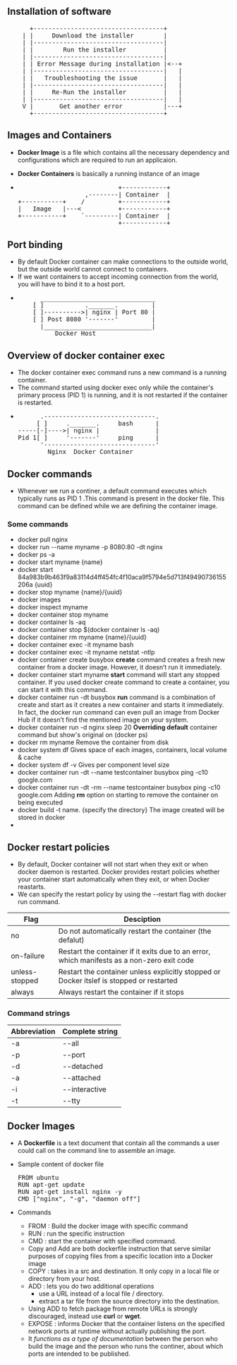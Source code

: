 ## Installation of software

<pre font-family="Cascadia Code">
      +-----------------------------------+
    | |     Download the installer        |
    | |-----------------------------------|
    | |        Run the installer          |
    | |-----------------------------------|
    | | Error Message during installation |<--+
    | |-----------------------------------|   |
    | |   Troubleshooting the issue       |   |
    | |-----------------------------------|   |
    | |     Re-Run the installer          |   |
    | |-----------------------------------|   |
    V |       Get another error           |---+
      +-----------------------------------+ </pre>

## Images and Containers

- **Docker Image** is a file which contains all the necessary dependency and configurations which are required to run an applicaion.
- **Docker Containers** is basically a running instance of an image

- <pre font-family="Cascadia Code">
                             +------------+
                    ,--------| Container  |
  +-----------+    /         +------------+
  |   Image   |---<          +------------+
  +-----------+    `---------| Container  |
                             +------------+</pre>

## Port binding

- By default Docker container can make connections to the outside world, but the outside world cannot connect to containers.
- If we want containers to accept incoming connection from the world, you will have to bind it to a host port.
- <pre font-family="Cascadia Code">
        _______________________________
      [ ]           ._______.         |
      [ ]---------->| nginx | Port 80 |
      [ ] Post 8080 '-------'         |
        |_____________________________|
            Docker Host</pre>

## Overview of docker container exec

- The docker container exec command runs a new command is a running container.
- The command started using docker exec only while the container's primary process (PID 1) is running, and it is not restarted if the container is restarted.
- <pre font-family="Cascadia Code">
        .------------------------------.
       [ ]     ._______.     bash      |
  -----[-]---->| nginx |               |
  Pid 1[ ]     '-------'     ping      |
        '------------------------------'
          Nginx  Docker Container </pre>

## Docker commands

- Whenever we run a continer, a default command executes which typically runs as PID 1 .This command is present in the docker file. This command can be defined while we are defining the container image.

### Some commands

- docker pull nginx
- docker run --name myname -p 8080:80 -dt nginx
- docker ps -a
- docker start myname {name}
- docker start 84a983b9b463f9a83114d4ff454fc4f10aca9f5794e5d713f49490736155206a {uuid}
- docker stop myname {name}/{uuid}
- docker images
- docker inspect myname
- docker container stop myname
- docker container ls -aq
- docker container stop $(docker container ls -aq)
- docker container rm myname {name}/{uuid}
- docker container exec -it myname bash
- docker container exec -it myname netstat -ntlp
- docker container create busybox
  **create** command creates a fresh new container from a docker image. However, it doesn’t run it immediately.
- docker container start myname
  **start** command will start any stopped container. If you used docker create command to create a container, you can start it with this command.
- docker container run -dt busybox
  **run** command is a combination of create and start as it creates a new container and starts it immediately. In fact, the docker run command can even pull an image from Docker Hub if it doesn’t find the mentioned image on your system.
- docker container run -d nginx sleep 20
  **Overriding default** container command but show's original on (docker ps)
- docker rm myname
  Remove the container from disk
- docker system df
  Gives space of each images, containers, local volume & cache
- docker system df -v
  Gives per component level size
- docker container run -dt --name testcontainer busybox ping -c10 google.com
- docker container run -dt -rm --name testcontainer busybox ping -c10 google.com
  Adding **rm** option on starting to remove the container on being executed
- docker build -t name. {specify the directory}
  The image created will be stored in docker
- 
 
## Docker restart policies

- By default, Docker container will not start when they exit or when docker daemon is restarted. Docker provides restart policies whether your container start automatically when they exit, or when Docker reastarts.
- We can specify the restart policy by using the --restart flag with docker run command.

Flag          |     Desciption        |
--------------|-----------------------|
no            |Do not automatically restart the container (the defalut) |
on-failure    |Restart the container if it exits due to an error, which manifests as a non-zero exit code |
unless-stopped|Restart the container unless explicitly stopped or Docker itslef is stopped or restarted |
always        | Always restart the container if it stops

### Command strings

Abbreviation | Complete string |
-------------|-----------------|
 -a  | --all
 -p  | --port
 -d  | --detached
 -a  | --attached
 -i  | --interactive
 -t  | --tty

## Docker Images

- A **Dockerfile** is a text document that contain all the commands a user could call on the command line to assemble an image.
- Sample content of docker file
  <pre font-family="Cascadia Code">
  FROM ubuntu
  RUN apt-get update
  RUN apt-get install nginx -y
  CMD ["nginx", "-g", "daemon off"]</pre>

- Commands
  - FROM : Build the docker image with specific command
  - RUN : run the specific instruction
  - CMD : start the container with specified command.
  - Copy and Add are both dockerfile instruction that serve similar purposes of copying files from a specific location into a Docker image
  - COPY : takes in a src and destination.  It only copy in a local file or directory from your host.
  - ADD : lets you do two additional operations
    - use a URL instead of a local file / directory.
    - extract a tar file from the source directory into the destination.
  - Using ADD to fetch package from remote URLs is strongly discouraged, instead use **curl** or **wget**.
  - EXPOSE : informs Docker that the container listens on the specified network ports at runtime without actually publishing the port.
  - It *functions as a type of documentation* between the person who build the image and
  the person who runs the continer, about which ports are intended to be published.
